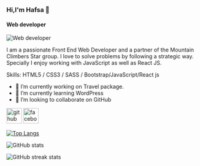 ### Hi,I'm Hafsa 👋 
#### Web developer
![Web developer]( http://fmv.x10.mx/github/images/h-a-g-b-2023.jpg)


I am a passionate   Front End Web Developer and a partner of the Mountain Climbers Star group.  I love to solve problems by following a strategic way. Specially I enjoy working with JavaScript as well as React JS.

Skills: HTML5 / CSS3 / SASS / Bootstrap/JavaScript/React js

- 🔭 I’m currently working on Travel package. 
- 🌱 I’m currently learning WordPress 
- 👯 I’m looking to collaborate on GitHub 


[<img src='https://cdn.jsdelivr.net/npm/simple-icons@3.0.1/icons/github.svg' alt='github' height='40'>](https://github.com/hafsawd)  [<img src='https://cdn.jsdelivr.net/npm/simple-icons@3.0.1/icons/facebook.svg' alt='facebook' height='40'>](https://www.facebook.com/tarinwd)  

[![Top Langs](https://github-readme-stats.vercel.app/api/top-langs/?username=hafsawd)](https://github.com/anuraghazra/github-readme-stats)

![GitHub stats](https://github-readme-stats.vercel.app/api?username=hafsawd&show_icons=true)  

![GitHub streak stats](https://streak-stats.demolab.com/?user=hafsawd)  


